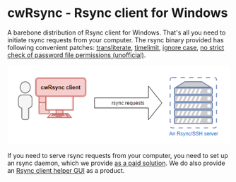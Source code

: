 # cwRsync - Rsync client for Windows
A barebone distribution of Rsync client for Windows. That's all you need to initiate rsync requests from your computer. The rsync binary provided has following convenient patches: [transliterate](https://git.samba.org/?p=rsync-patches.git;a=blob;f=transliterate.diff;h=58b2fb26767c17ce32df08942e55159eca672676;hb=ad11a2bcb3aea2faa0c7523fbaaa42e303b0620b "Official Rsync transliterate patch"), [timelimit](https://git.samba.org/?p=rsync-patches.git;a=blob;f=time-limit.diff;h=15bf553a21dd8f2a545047ba692b8f811b369201;hb=ad11a2bcb3aea2faa0c7523fbaaa42e303b0620b "Official Rsync time-limit patch"), [ignore case](https://git.samba.org/?p=rsync-patches.git;a=blob;f=ignore-case.diff;h=3239ee66b3e415e2dd7ee812118cd1ca5ea6b0c1;hb=ad11a2bcb3aea2faa0c7523fbaaa42e303b0620b "Official Rsync ignore case patch"), [no strict check of password file permissions (unofficial)](https://github.com/RsyncProject/rsync/compare/master...itefixnet:rsync:master "How to set client side rsync password permissions ?").

![cwRsync client](https://github.com/itefixnet/cwrsync/blob/main/cwRsync_client.png)

If you need to serve rsync requests from your computer, you need to set up an rsync daemon, which we provide [as a paid solution](https://itefix.net/cwrsync/server). We do also provide an [Rsync client helper GUI](https://itefix.net/rsync-client-helper-gui) as a product.
